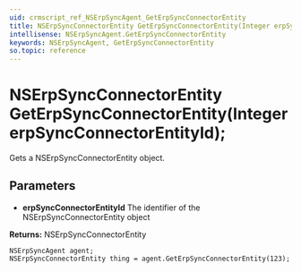 ```yaml
---
uid: crmscript_ref_NSErpSyncAgent_GetErpSyncConnectorEntity
title: NSErpSyncConnectorEntity GetErpSyncConnectorEntity(Integer erpSyncConnectorEntityId);
intellisense: NSErpSyncAgent.GetErpSyncConnectorEntity
keywords: NSErpSyncAgent, GetErpSyncConnectorEntity
so.topic: reference
---
```


# NSErpSyncConnectorEntity GetErpSyncConnectorEntity(Integer erpSyncConnectorEntityId);

Gets a NSErpSyncConnectorEntity object.

## Parameters

* **erpSyncConnectorEntityId** The identifier of the NSErpSyncConnectorEntity object

**Returns:** NSErpSyncConnectorEntity

```crmscript
NSErpSyncAgent agent;
NSErpSyncConnectorEntity thing = agent.GetErpSyncConnectorEntity(123);
```

